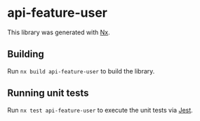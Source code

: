 # api-feature-user

This library was generated with [Nx](https://nx.dev).

## Building

Run `nx build api-feature-user` to build the library.

## Running unit tests

Run `nx test api-feature-user` to execute the unit tests via
[Jest](https://jestjs.io).
